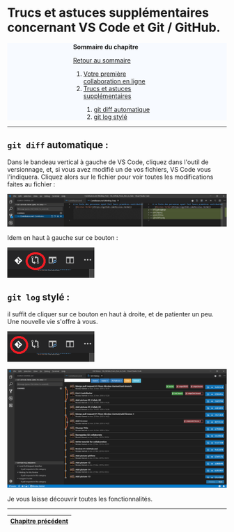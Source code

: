 # Trucs et astuces supplémentaires concernant VS Code et Git / GitHub.


<div id="toc_container" style="background-color: #f7faff;">
<div id="toc-wrapper" style="margin-left: auto;margin-right: auto; width: 40%;">
<p class="toc_title"><strong>Sommaire du chapitre</strong></p>
<p><a href="Readme.md">Retour au sommaire</a></p>
<ol class="toc_list" start="1">
  <li><a href="07-FirstContribution.md">Votre première collaboration en ligne</a></li>
  <li><a href="08-AdditionnalTricks.md">Trucs et astuces supplémentaires</a></li>
  <ol>
    <li><a href="08-AdditionnalTricks.md/#diff">git diff automatique</a></li>
    <li><a href="08-AdditionnalTricks.md/#log">git log stylé </a></li>
  </ol>
</ol>
</div>
</div>


------


## `git diff` automatique : <a id="diff"></a>

Dans le bandeau vertical à gauche de VS Code, cliquez dans l'outil de versionnage, et, si vous avez modifié un de vos fichiers, VS Code vous l'indiquera. Cliquez alors sur le fichier pour voir toutes les modifications faites au fichier : 

![03Collab_15](/pictures/03Collab_15.png)



Idem en haut à gauche sur ce bouton : 

![03Collab_16](/pictures/03Collab_16.png)

## `git log` stylé : <a id="log"></a>

il suffit de cliquer sur ce bouton en haut à droite, et de patienter un peu. Une nouvelle vie s'offre à vous.

![03Collab_17](/pictures/03Collab_17.png)

![03Collab_18](/pictures/03Collab_18.png)

Je vous laisse découvrir toutes les fonctionnalités.


------


| <a href="07-FirstContribution.md">Chapitre précédent</a>  |
|:-------------------:|
